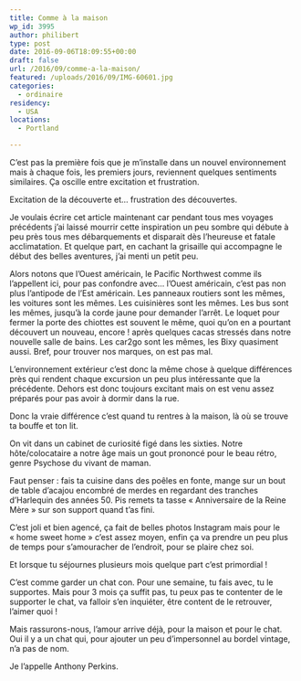 ```yaml
---
title: Comme à la maison
wp_id: 3995
author: philibert
type: post
date: 2016-09-06T18:09:55+00:00
draft: false
url: /2016/09/comme-a-la-maison/
featured: /uploads/2016/09/IMG-60601.jpg
categories:
  - ordinaire
residency:
  - USA
locations:
  - Portland

---
```

<p class="p2">
  C&rsquo;est pas la première fois que je m&rsquo;installe dans un nouvel environnement mais à chaque fois, les premiers jours, reviennent quelques sentiments similaires. Ça oscille entre excitation et frustration.
</p>

<p class="p2">
  Excitation de la découverte et&#8230; frustration des découvertes.
</p>

<p class="p2">
  Je voulais écrire cet article maintenant car pendant tous mes voyages précédents j&rsquo;ai laissé mourrir cette inspiration un peu sombre qui débute à peu près tous mes débarquements et disparait dès l&rsquo;heureuse et fatale acclimatation. Et quelque part, en cachant la grisaille qui accompagne le début des belles aventures, j&rsquo;ai menti un petit peu.
</p>

<p class="p2">
  Alors notons que l&rsquo;Ouest américain, le Pacific Northwest comme ils l&rsquo;appellent ici, pour pas confondre avec&#8230; l&rsquo;Ouest américain, c&rsquo;est pas non plus l&rsquo;antipode de l&rsquo;Est américain. Les panneaux routiers sont les mêmes, les voitures sont les mêmes. Les cuisinières sont les mêmes. Les bus sont les mêmes, jusqu&rsquo;à la corde jaune pour demander l&rsquo;arrêt. Le loquet pour fermer la porte des chiottes est souvent le même, quoi qu&rsquo;on en a pourtant découvert un nouveau, encore ! après quelques cacas stressés dans notre nouvelle salle de bains. Les car2go sont les mêmes, les Bixy quasiment aussi. Bref, pour trouver nos marques, on est pas mal.
</p>

<p class="p2">
  L&rsquo;environnement extérieur&nbsp;c&rsquo;est donc la même chose à quelque différences près qui rendent chaque excursion un peu plus intéressante que la précédente. Dehors est donc toujours excitant mais on est venu assez préparés pour pas avoir à dormir dans la rue.
</p>

<p class="p2">
  Donc la vraie différence c&rsquo;est quand tu rentres à la maison, là où se trouve ta bouffe et ton lit.
</p>

<p class="p2">
  On vit dans un cabinet de curiosité figé dans les sixties. Notre hôte/colocataire a notre âge mais un gout prononcé pour le beau rétro, genre Psychose du vivant de maman.
</p>

<p class="p2">
  Faut penser : fais ta cuisine dans des poêles en fonte, mange sur un bout de table d&rsquo;acajou encombré de merdes en regardant des tranches d&rsquo;Harlequin des années 50. Pis remets ta tasse « Anniversaire de la Reine Mère » sur son support quand t&rsquo;as fini.
</p>

<p class="p2">
  C&rsquo;est joli et bien agencé, ça fait de belles photos Instagram mais pour le « home sweet home » c&rsquo;est assez moyen, enfin ça va prendre un peu plus de temps pour s&rsquo;amouracher de l&rsquo;endroit, pour se plaire chez soi.
</p>

<p class="p2">
  Et lorsque tu séjournes plusieurs mois quelque part c&rsquo;est primordial !
</p>

<p class="p2">
  C&rsquo;est comme garder un chat con. Pour une semaine, tu fais avec, tu le supportes. Mais pour 3 mois ça suffit pas, tu peux pas te contenter de le supporter le chat, va falloir s&rsquo;en inquiéter, être content de le retrouver, l&rsquo;aimer quoi !
</p>

<p class="p2">
  Mais rassurons-nous, l&rsquo;amour arrive déjà, pour la maison et pour le chat. Oui il y a un chat qui, pour ajouter un peu d&rsquo;impersonnel au bordel vintage, n&rsquo;a pas de nom.
</p>

<p class="p2">
  Je l&rsquo;appelle Anthony Perkins.
</p>